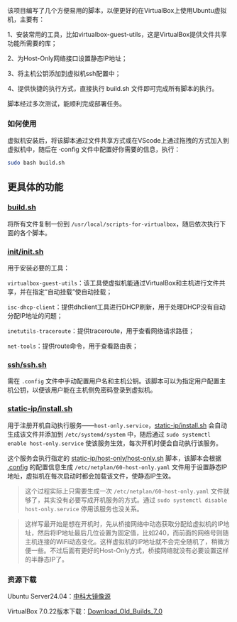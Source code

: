 该项目编写了几个方便易用的脚本，以便更好的在VirtualBox上使用Ubuntu虚拟机，主要有：

1、安装常用的工具，比如virtualbox-guest-utils，这是VirtualBox提供文件共享功能所需要的库；

2、为Host-Only网络接口设置静态IP地址；

3、将主机公钥添加到虚拟机ssh配置中；

4、提供快捷的执行方式，直接执行 build.sh 文件即可完成所有脚本的执行。

脚本经过多次测试，能顺利完成部署任务。

### 如何使用

虚拟机安装后，将该脚本通过文件共享方式或在VScode上通过拖拽的方式加入到虚拟机中，随后在 ·config 文件中配置好你需要的信息，执行：

```bash
sudo bash build.sh
```

## 更具体的功能

### [build.sh](./build.sh)

将所有文件复制一份到 `/usr/local/scripts-for-virtualbox`，随后依次执行下面的各个脚本。

### [init/init.sh](./inti/init.sh)

用于安装必要的工具：

`virtualbox-guest-utils`：该工具使虚拟机能通过VirtualBox和主机进行文件共享，并在指定“自动挂载”使自动挂载；

`isc-dhcp-client`：提供dhclient工具进行DHCP刷新，用于处理DHCP没有自动分配IP地址的问题；

`inetutils-traceroute`：提供traceroute，用于查看网络请求路径；

`net-tools`：提供route命令，用于查看路由表；

### [ssh/ssh.sh](./ssh/ssh.sh)

需在 `.config` 文件中手动配置用户名和主机公钥。该脚本可以为指定用户配置主机公钥，以便该用户能在主机侧免密码登录到虚拟机。

### [static-ip/install.sh](static-ip/install.sh)

用于注册开机自动执行服务——`host-only.service`，[static-ip/install.sh](static-ip/install.sh) 会自动生成该文件并添加到 `/etc/systemd/system` 中，随后通过 `sudo systemctl enable host-only.service` 使该服务生效，每次开机时便会自动执行该服务。

这个服务会执行指定的 [static-ip/host-only/host-only.sh](static-ip/host-only/host-only.sh) 脚本，该脚本会根据 [.config](.config) 的配置信息生成 `/etc/netplan/60-host-only.yaml` 文件用于设置静态IP地址，虚拟机在每次启动时都会加载该文件，使静态IP生效。

> 这个过程实际上只需要生成一次 `/etc/netplan/60-host-only.yaml` 文件就够了，其实没有必要写成开机服务的方式。通过 `sudo systemctl disable host-only.service` 停用该服务也没关系。

> 这样写最开始是想在开机时，先从桥接网络中动态获取分配给虚拟机的IP地址，然后将IP地址最后几位设置为固定值，比如240，而前面的网络号则随主机连接的WiFi动态变化。这样虚拟机的IP地址就不会完全随机了，稍微方便一些。不过后面有更好的Host-Only方式，桥接网络就没有必要设置这样的半静态IP了。


### 资源下载

Ubuntu Server24.04：[中科大镜像源](https://mirrors.ustc.edu.cn/ubuntu-releases/)

VirtualBox 7.0.22版本下载：[Download_Old_Builds_7_0](https://www.virtualbox.org/wiki/Download_Old_Builds_7_0)
